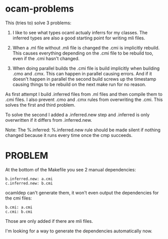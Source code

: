 ocam-problems
=============

This (tries to) solve 3 problems:

1. I like to see what types ocaml actualy inferrs for my classes.
The inferred types are also a good starting point for writing mli
files.

2. When a .ml file without .mli file is changed the .cmi is
implicitly rebuild. This causes everything depending on the .cmi file
to be rebuild too, even if the .cmi hasn't changed.

3. When doing parallel builds the .cmi file is build implicitly
when building .cmo and .cmx. This can happen in parallel causing
errors. And if it doesn't happen in parallel the second build screws
up the timestamp causing things to be rebuild on the next make run for
no reason.


As first attempt I build .inferred files from .ml files and then
compile them to .cmi files. I also prevent .cmo and .cmx rules from
overwriting the .cmi. This solves the first and third problem.

To solve the second I added a .inferred.new step and .inferred is only
overwritten if it differs from .inferred.new.

Note: The %.inferred: %.inferred.new rule should be made silent if
nothing changed because it runs every time once the cmp succeeds.



# PROBLEM

At the bottom of the Makefile you see 2 manual dependencies:
```
b.inferred.new: a.cmi
c.inferred.new: b.cmi
```

ocamldep can't generate them, it won't even output the dependencies
for the cmi files:
```
b.cmi: a.cmi
c.cmi: b.cmi
```
Those are only added if there are mli files.

I'm looking for a way to generate the dependencies automatically now.
